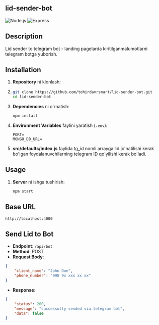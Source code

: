 ## lid-sender-bot

![Node.js](https://img.shields.io/badge/Node.js-339933?style=for-the-badge&logo=nodedotjs&logoColor=white)
![Express](https://img.shields.io/badge/Express-000000?style=for-the-badge&logo=express&logoColor=white)

## Description
Lid sender to telegram bot - landing pagelarda kiritilganmalumotlarni telegram botga yuborish.

## Installation

1. **Repository** ni klonlash:
2.  ```sh
    git clone https://github.com/tohirdavrsmart/lid-sender-bot.git
    cd lid-sender-bot
    ```

2. **Dependencies** ni o'rnatish:

    ```sh
    npm install
    ```

3. **Environment Variables** faylini yaratish (`.env`):

    ```plaintext
    PORT=
    MONGO_DB_URL=
    ```
4. **src/defaults/index.js**  faylida tg_id nomli arrayga lid jo'natilishi kerak bo'lgan foydalanuvchilarning telegram ID qo'yilishi kerak bo'ladi.

## Usage

1. **Server** ni ishga tushirish:

    ```sh
    npm start
    ```


## Base URL
`http://localhost:4000`

## Send Lid to Bot
- **Endpoint**: `/api/bot`
- **Method**: POST
- **Request Body**:
```json
{
    "client_name": "John Doe",
    "phone_number": "998 9x xxx xx xx"
}
```
- **Response**:
```json
{
    "status": 200,
    "message": "successully sended via telegram bot",
    "data": false
}
